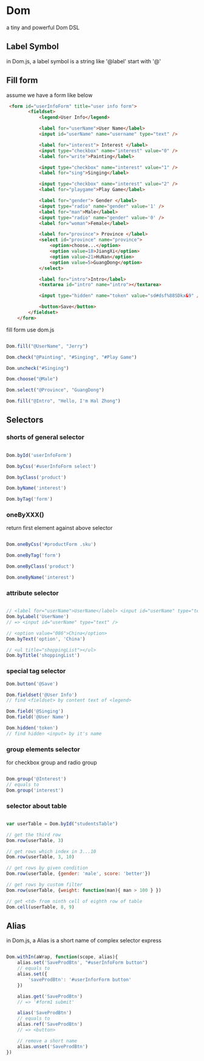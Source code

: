 Dom
======
a tiny and powerful Dom DSL

Label Symbol
--------
in Dom.js, a label symbol is a string like '@label' start with '@'

Fill form
---------
assume we have a form like below

```html
 <form id="userInfoForm" title="user info form">
        <fieldset>
            <legend>User Info</legend>

            <label for="userName">User Name</label>
            <input id="userName" name="username" type="text" />

            <label for="interest"> Interest </label>
            <input type="checkbox" name="interest" value="0" />
            <label for="write">Painting</label>

            <input type="checkbox" name="interest" value="1" />
            <label for="sing">Singing</label>

            <input type="checkbox" name="interest" value="2" />
            <label for="playgame">Play Game</label>

            <label for="gender"> Gender </label>
            <input type="radio" name="gender" value='1' />
            <label for="man">Male</label>
            <input type="radio" name="gender" value='0' />
            <label for="woman">Female</label>

            <label for="province"> Province </label>
            <select id="province" name="province">
                <option>choose...</option>
                <option value=18>JiangXi</option>
                <option value=21>HuNan</option>
                <option value=5>GuangDong</option>
            </select>

            <label for="intro">Intro</label>
            <textarea id="intro" name="intro"></textarea>

            <input type="hidden" name="token" value="sd#dsf%88SDkx&9" />

            <button>Save</button>
        </fieldset>
    </form>
```

fill form use dom.js

```javascript

Dom.fill("@UserName", "Jerry")

Dom.check("@Painting", "#Singing", "#Play Game")

Dom.uncheck("#Singing")

Dom.choose("@Male")

Dom.select("@Province", "GuangDong")

Dom.fill("@Intro", "Hello, I'm Hal Zhong")

```

Selectors
---------

### shorts of general selector 

```javascript

Dom.byId('userInfoForm')

Dom.byCss('#userInfoForm select')

Dom.byClass('product')

Dom.byName('interest')

Dom.byTag('form')

```

### oneByXXX()
return first element against above selector

```javascript

Dom.oneByCss('#productForm .sku')

Dom.oneByTag('form')

Dom.oneByClass('product')

Dom.oneByName('interest')


```

### attribute selector 

```javascript

// <label for="userName">UserName</label> <input id="userName" type="text" />
Dom.byLabel('UserName')
// => <input id="userName" type="text" />

// <option value="086">China</option>
Dom.byText('option', 'China')

// <ul title="shoppingList"></ul>
Dom.byTitle('shoppingList')


```


### special tag selector

```javascript
Dom.button('@Save')

Dom.fieldset('@User Info')
// find <fieldset> by content text of <legend>

Dom.field('@Singing')
Dom.field('@User Name')

Dom.hidden('token')
// find hidden <input> by it's name


```

### group elements selector
for checkbox group and radio group

```javascript

Dom.group('@Interest')
// equals to
Dom.group('interest')

```


### selector about table

```javascript

var userTable = Dom.byId("studentsTable")

// get the third row
Dom.row(userTable, 3)

// get rows which index in 3...10
Dom.row(userTable, 3, 10)

// get rows by given condition
Dom.row(userTable, {gender: 'male', score: 'better'})

// get rows by custom filter
Dom.row(userTable, {weight: function(man){ man > 100 } })

// get <td> from ninth cell of eighth row of table
Dom.cell(userTable, 8, 9)
```

Alias
---------
in Dom.js, a Alias is a short name of complex selector express


```javascript

Dom.withIn(aWrap, function(scope, alias){
    alias.set('SaveProdBtn', "#userInfoForm button")
	// equals to
	alias.set({
		'saveProdBtn': '#userInforForm button'
	})

	alias.get('SaveProdBtn')
	// => '#form1 submit'

	alias('SaveProdBtn')
	// equals to
	alias.ref('SaveProdBtn')
	// => <button>

	// remove a short name
	alias.unset('SaveProdBtn')
})

```
